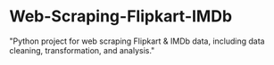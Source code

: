 # Web-Scraping-Flipkart-IMDb
"Python project for web scraping Flipkart &amp; IMDb data, including data cleaning, transformation, and analysis."
